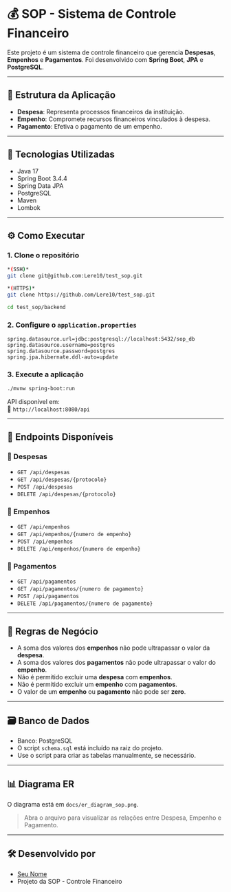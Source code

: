 # 💰 SOP - Sistema de Controle Financeiro

Este projeto é um sistema de controle financeiro que gerencia **Despesas**, **Empenhos** e **Pagamentos**.
Foi desenvolvido com **Spring Boot**, **JPA** e **PostgreSQL**.

---

## 🧱 Estrutura da Aplicação

- **Despesa**: Representa processos financeiros da instituição.
- **Empenho**: Compromete recursos financeiros vinculados à despesa.
- **Pagamento**: Efetiva o pagamento de um empenho.

---

## 🚀 Tecnologias Utilizadas

- Java 17
- Spring Boot 3.4.4
- Spring Data JPA
- PostgreSQL
- Maven
- Lombok

---

## ⚙️ Como Executar

### 1. Clone o repositório

```bash
*(SSH)*
git clone git@github.com:Lere10/test_sop.git

*(HTTPS)*
git clone https://github.com/Lere10/test_sop.git

cd test_sop/backend
```

### 2. Configure o `application.properties`

```properties
spring.datasource.url=jdbc:postgresql://localhost:5432/sop_db
spring.datasource.username=postgres
spring.datasource.password=postgres
spring.jpa.hibernate.ddl-auto=update
```

### 3. Execute a aplicação

```bash
./mvnw spring-boot:run
```

API disponível em:  
📍 `http://localhost:8080/api`

---

## 🔀 Endpoints Disponíveis

### 🧾 Despesas

- `GET /api/despesas`
- `GET /api/despesas/{protocolo}`
- `POST /api/despesas`
- `DELETE /api/despesas/{protocolo}`

### 📌 Empenhos

- `GET /api/empenhos`
- `GET /api/empenhos/{numero de empenho}`
- `POST /api/empenhos`
- `DELETE /api/empenhos/{numero de empenho}`

### 💸 Pagamentos

- `GET /api/pagamentos`
- `GET /api/pagamentos/{numero de pagamento}`
- `POST /api/pagamentos`
- `DELETE /api/pagamentos/{numero de pagamento}`

---

## 📜 Regras de Negócio

- A soma dos valores dos **empenhos** não pode ultrapassar o valor da **despesa**.
- A soma dos valores dos **pagamentos** não pode ultrapassar o valor do **empenho**.
- Não é permitido excluir uma **despesa** com **empenhos**.
- Não é permitido excluir um **empenho** com **pagamentos**.
- O valor de um **empenho** ou **pagamento** não pode ser **zero**.

---

## 🗃️ Banco de Dados

- Banco: PostgreSQL
- O script `schema.sql` está incluído na raiz do projeto.
- Use o script para criar as tabelas manualmente, se necessário.

---

## 📊 Diagrama ER

O diagrama está em `docs/er_diagram_sop.png`.

> Abra o arquivo para visualizar as relações entre Despesa, Empenho e Pagamento.

---

## 🛠️ Desenvolvido por

- [Seu Nome](https://github.com/seu-usuario)
- Projeto da SOP - Controle Financeiro
